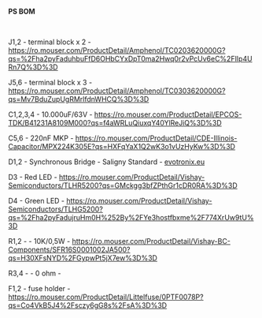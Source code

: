 <!DOCTYPE html PUBLIC "-//W3C//DTD HTML 4.01//EN" "http://www.w3.org/TR/html4/strict.dtd">
<html>
<head>
  <meta http-equiv="Content-Type" content="text/html; charset=utf-8">
  <meta http-equiv="Content-Style-Type" content="text/css">
</head>
<body>
<p class="p1"><span class="s1"><b>PS BOM</b></span></p>
<p class="p2"><span class="s2"><br>
</span></p>
<p class="p3"><span class="s3">J1,2 - terminal block x 2 - <a href="https://ro.mouser.com/ProductDetail/Amphenol/TC0203620000G?qs=%2Fha2pyFaduhbuFfD6OHbCYxDpT0ma2Hwq0r2vPcUv6eC%2FlIp4URn7Q%3D%3D"><span class="s4">https://ro.mouser.com/ProductDetail/Amphenol/TC0203620000G?qs=%2Fha2pyFaduhbuFfD6OHbCYxDpT0ma2Hwq0r2vPcUv6eC%2FlIp4URn7Q%3D%3D</span></a></span></p>
<p class="p3"><span class="s3">J5,6 - terminal block x 3 - <a href="https://ro.mouser.com/ProductDetail/Amphenol/TC0303620000G?qs=Mv7BduZupUgRMrlfdnWHCQ%3D%3D"><span class="s4">https://ro.mouser.com/ProductDetail/Amphenol/TC0303620000G?qs=Mv7BduZupUgRMrlfdnWHCQ%3D%3D</span></a></span></p>
<p class="p3"><span class="s3">C1,2,3,4 - 10.000uF/63V - <a href="https://ro.mouser.com/ProductDetail/EPCOS-TDK/B41231A8109M000?qs=f4aWRLuQiuxqY40YlReJiQ%3D%3D"><span class="s4">https://ro.mouser.com/ProductDetail/EPCOS-TDK/B41231A8109M000?qs=f4aWRLuQiuxqY40YlReJiQ%3D%3D</span></a></span></p>
<p class="p3"><span class="s3">C5,6 - 220nF MKP - <a href="https://ro.mouser.com/ProductDetail/CDE-Illinois-Capacitor/MPX224K305E?qs=HXFqYaX1Q2wK3o1vUzHyKw%3D%3D"><span class="s4">https://ro.mouser.com/ProductDetail/CDE-Illinois-Capacitor/MPX224K305E?qs=HXFqYaX1Q2wK3o1vUzHyKw%3D%3D</span></a></span></p>
<p class="p4"><span class="s2">D1,2 - Synchronous Bridge - Saligny Standard - <a href="http://evotronix.eu/"><span class="s5">evotronix.eu</span></a></span></p>
<p class="p3"><span class="s3">D3 - Red LED - <a href="https://ro.mouser.com/ProductDetail/Vishay-Semiconductors/TLHR5200?qs=GMckgg3bfZPthGr1cDR0RA%3D%3D"><span class="s4">https://ro.mouser.com/ProductDetail/Vishay-Semiconductors/TLHR5200?qs=GMckgg3bfZPthGr1cDR0RA%3D%3D</span></a></span></p>
<p class="p3"><span class="s3">D4 - Green LED - <a href="https://ro.mouser.com/ProductDetail/Vishay-Semiconductors/TLHG5200?qs=%2Fha2pyFadujruHm0H%252By%2FYe3hostfbxme%2F774XrUw9tU%3D"><span class="s4">https://ro.mouser.com/ProductDetail/Vishay-Semiconductors/TLHG5200?qs=%2Fha2pyFadujruHm0H%252By%2FYe3hostfbxme%2F774XrUw9tU%3D</span></a></span></p>
<p class="p4"><span class="s2">R1,2 - - 10K/0,5W - <a href="https://ro.mouser.com/ProductDetail/Vishay-BC-Components/SFR16S0001002JA500?qs=H30XFsNYD%2FGypwPt5jX7ew%3D%3D"><span class="s6">https://ro.mouser.com/ProductDetail/Vishay-BC-Components/SFR16S0001002JA500?qs=H30XFsNYD%2FGypwPt5jX7ew%3D%3D</span></a></span></p>
<p class="p4"><span class="s2">R3,4 - - 0 ohm -</span></p>
<p class="p3"><span class="s3">F1,2 - fuse holder - <a href="https://ro.mouser.com/ProductDetail/Littelfuse/0PTF0078P?qs=Co4VkB5J4%2Fsczy6gG8s%2FsA%3D%3D"><span class="s4">https://ro.mouser.com/ProductDetail/Littelfuse/0PTF0078P?qs=Co4VkB5J4%2Fsczy6gG8s%2FsA%3D%3D</span></a></span></p>
</body>
</html>
